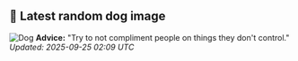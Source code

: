 ## 🐶 Latest random dog image
![Dog](https://images.dog.ceo/breeds/terrier-welsh/lucy.jpg)
**Advice:** "Try to not compliment people on things they don't control."
*Updated: 2025-09-25 02:09 UTC*
